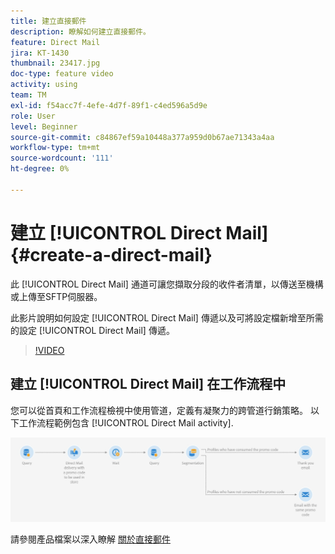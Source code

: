 ```yaml
---
title: 建立直接郵件
description: 瞭解如何建立直接郵件。
feature: Direct Mail
jira: KT-1430
thumbnail: 23417.jpg
doc-type: feature video
activity: using
team: TM
exl-id: f54acc7f-4efe-4d7f-89f1-c4ed596a5d9e
role: User
level: Beginner
source-git-commit: c84867ef59a10448a377a959d0b67ae71343a4aa
workflow-type: tm+mt
source-wordcount: '111'
ht-degree: 0%

---
```


# 建立 [!UICONTROL Direct Mail] {#create-a-direct-mail}

此 [!UICONTROL Direct Mail] 通道可讓您擷取分段的收件者清單，以傳送至機構或上傳至SFTP伺服器。

此影片說明如何設定 [!UICONTROL Direct Mail] 傳遞以及可將設定檔新增至所需的設定 [!UICONTROL Direct Mail] 傳遞。

>[!VIDEO](https://video.tv.adobe.com/v/23417?quality=12&learn=on)

## 建立 [!UICONTROL Direct Mail] 在工作流程中

您可以從首頁和工作流程檢視中使用管道，定義有凝聚力的跨管道行銷策略。 以下工作流程範例包含 [!UICONTROL Direct Mail activity].

![工作流程影像](/help/assets/direct_mail_examplewf.png)

請參閱產品檔案以深入瞭解 [關於直接郵件](https://experienceleague.adobe.com/docs/campaign-standard/using/communication-channels/direct-mail/about-direct-mail.html)
